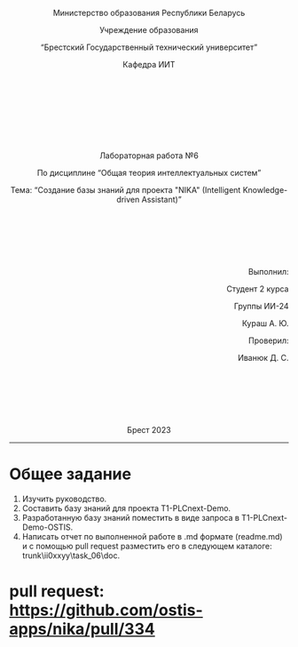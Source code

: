 <p align="center"> Министерство образования Республики Беларусь</p>
<p align="center">Учреждение образования</p>
<p align="center">“Брестский Государственный технический университет”</p>
<p align="center">Кафедра ИИТ</p>
<br><br><br><br><br><br><br>
<p align="center">Лабораторная работа №6</p>
<p align="center">По дисциплине “Общая теория интеллектуальных систем”</p>
<p align="center">Тема: “Создание базы знаний для проекта "NIKA" (Intelligent Knowledge-driven Assistant)”</p>
<br><br><br><br><br>
<p align="right">Выполнил:</p>
<p align="right">Студент 2 курса</p>
<p align="right">Группы ИИ-24</p>
<p align="right">Кураш А. Ю.</p>
<p align="right">Проверил:</p>
<p align="right">Иванюк Д. С.</p>
<br><br><br><br><br>
<p align="center">Брест 2023</p>

---

# Общее задание 

1. Изучить руководство.
2. Составить базу знаний для проекта T1-PLCnext-Demo.
3. Разработанную базу знаний поместить в виде запроса в T1-PLCnext-Demo-OSTIS.
4. Написать отчет по выполненной работе в .md формате (readme.md) и с помощью pull request разместить его в следующем каталоге: trunk\ii0xxyy\task_06\doc.


# pull request: https://github.com/ostis-apps/nika/pull/334
